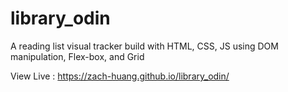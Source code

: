 # library_odin

A reading list visual tracker build with HTML, CSS, JS using DOM manipulation, Flex-box, and Grid

View Live : https://zach-huang.github.io/library_odin/